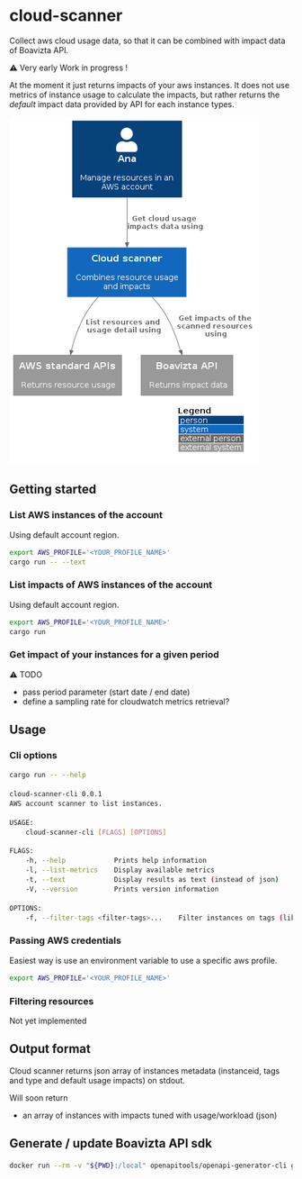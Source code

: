 # cloud-scanner

Collect aws cloud usage data, so that it can be combined with impact data of Boavizta API.

⚠ Very early Work in progress !

At the moment it just returns impacts of your aws instances.  It does not use metrics of instance usage to calculate the impacts, but rather returns the _default_ impact data provided by API for each instance types.

![Scanner in context](docs/out/../../out/docs/cloud-scanner-system-in-context/cloud-scanner-system-in-context.png)

## Getting started

### List AWS instances of the account

Using default account region.

```sh
export AWS_PROFILE='<YOUR_PROFILE_NAME>'
cargo run -- --text
```

### List impacts of AWS instances of the account

Using default account region.

```sh
export AWS_PROFILE='<YOUR_PROFILE_NAME>'
cargo run
```

### Get impact of your instances for a given period

⚠ TODO

- pass period parameter (start date / end date)
- define a sampling rate for cloudwatch metrics retrieval?

## Usage

### Cli options

```sh
cargo run -- --help

cloud-scanner-cli 0.0.1
AWS account scanner to list instances.

USAGE:
    cloud-scanner-cli [FLAGS] [OPTIONS]

FLAGS:
    -h, --help            Prints help information
    -l, --list-metrics    Display available metrics
    -t, --text            Display results as text (instead of json)
    -V, --version         Prints version information

OPTIONS:
    -f, --filter-tags <filter-tags>...    Filter instances on tags (like tag-key-1=val_1 tag-key_2=val2)
```

### Passing AWS credentials

Easiest way is use an environment variable to use a specific aws profile.

```sh
export AWS_PROFILE='<YOUR_PROFILE_NAME>'
```

### Filtering resources

Not yet implemented

## Output format

Cloud scanner returns json array of instances metadata (instanceid, tags and type and default usage impacts) on stdout.

Will soon return

- an array of instances with impacts tuned with usage/workload (json)

## Generate / update Boavizta API sdk

```sh
docker run --rm -v "${PWD}:/local" openapitools/openapi-generator-cli generate -i http://api.boavizta.org/openapi.json   -g rust  -o /local/boavizta-api-sdk --package-name boavizta_api_sdk
```
